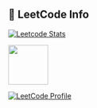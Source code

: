 <!--
**princejaiswal12/PrinceJaiswal12** is a ✨ _special_ ✨ repository because its `README.md` (this file) appears on your GitHub profile.

Here are some ideas to get you started:

- 🔭 I’m currently working on ...
- 🌱 I’m currently learning ...
- 👯 I’m looking to collaborate on ...
- 🤔 I’m looking for help with ...
- 💬 Ask me about ...
- 📫 How to reach me: ...
- 😄 Pronouns: ...
- ⚡ Fun fact: ...
-->
## 🧠 LeetCode Info
[![Leetcode Stats](https://leetcard.jacoblin.cool/PrinceJaiswal12?theme=dark&font=Karma&ext=heatmap)](https://leetcode.com/PrinceJaiswal12/) 

<img src="https://assets.leetcode.com/static_assets/marketing/2022-100.gif" width="80" />

[![LeetCode Profile](https://img.shields.io/badge/PrinceJaiswal12-orange?style=flat-square&logo=leetcode)](https://leetcode.com/PrinceJaiswal12/)

